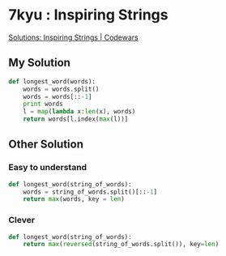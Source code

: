 # 7kyu : Inspiring Strings

[Solutions: Inspiring Strings | Codewars](https://www.codewars.com/kata/5939ab6eed348a945f0007b2/solutions/python)

## My Solution

```python
def longest_word(words):
    words = words.split()
    words = words[::-1]
    print words
    l = map(lambda x:len(x), words)
    return words[l.index(max(l))]
```



## Other Solution


### Easy to understand

```python
def longest_word(string_of_words):
    words = string_of_words.split()[::-1]
    return max(words, key = len)
```


### Clever

```python
def longest_word(string_of_words):
    return max(reversed(string_of_words.split()), key=len)
```

